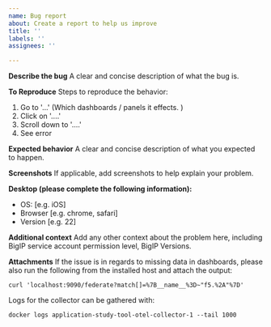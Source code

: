 ```yaml
---
name: Bug report
about: Create a report to help us improve
title: ''
labels: ''
assignees: ''

---
```


**Describe the bug**
A clear and concise description of what the bug is. 

**To Reproduce**
Steps to reproduce the behavior:
1. Go to '...' (Which dashboards / panels it effects. )
2. Click on '....'
3. Scroll down to '....'
4. See error

**Expected behavior**
A clear and concise description of what you expected to happen.

**Screenshots**
If applicable, add screenshots to help explain your problem.

**Desktop (please complete the following information):**
 - OS: [e.g. iOS]
 - Browser [e.g. chrome, safari]
 - Version [e.g. 22]

**Additional context**
Add any other context about the problem here, including BigIP service account permission level, BigIP Versions.

**Attachments**
If the issue is in regards to missing data in dashboards, please also run the following from the installed host and attach the output:

```
curl 'localhost:9090/federate?match[]=%7B__name__%3D~"f5.%2A"%7D'
```

Logs for the collector can be gathered with:
```
docker logs application-study-tool-otel-collector-1 --tail 1000
```
